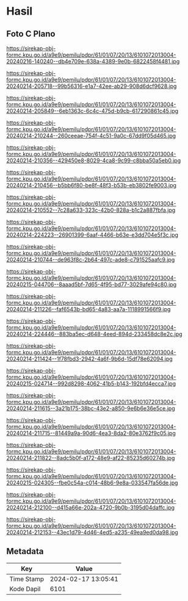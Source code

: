 # Hasil

## Foto C Plano

https://sirekap-obj-formc.kpu.go.id/a9e9/pemilu/pdpr/61/01/07/20/13/6101072013004-20240216-140240--db4e709e-638a-4389-9e0b-6822458f4481.jpg

https://sirekap-obj-formc.kpu.go.id/a9e9/pemilu/pdpr/61/01/07/20/13/6101072013004-20240214-205718--99b56316-e1a7-42ee-ab29-908d6dcf9628.jpg

https://sirekap-obj-formc.kpu.go.id/a9e9/pemilu/pdpr/61/01/07/20/13/6101072013004-20240214-205849--6eb1363c-6c4c-475d-b9cb-617290861c45.jpg

https://sirekap-obj-formc.kpu.go.id/a9e9/pemilu/pdpr/61/01/07/20/13/6101072013004-20240214-210244--260ceeae-754f-4c51-9a0c-67dd9f05d465.jpg

https://sirekap-obj-formc.kpu.go.id/a9e9/pemilu/pdpr/61/01/07/20/13/6101072013004-20240214-210356--429450e8-8029-4ca8-9c99-c8bba50a5eb0.jpg

https://sirekap-obj-formc.kpu.go.id/a9e9/pemilu/pdpr/61/01/07/20/13/6101072013004-20240214-210456--b5bb6f80-be8f-48f3-b53b-eb3802fe9003.jpg

https://sirekap-obj-formc.kpu.go.id/a9e9/pemilu/pdpr/61/01/07/20/13/6101072013004-20240214-210552--7c28a633-323c-42b0-828a-b1c2a887fbfa.jpg

https://sirekap-obj-formc.kpu.go.id/a9e9/pemilu/pdpr/61/01/07/20/13/6101072013004-20240214-224223--26901399-6aaf-4466-b63e-e3dd704e5f3c.jpg

https://sirekap-obj-formc.kpu.go.id/a9e9/pemilu/pdpr/61/01/07/20/13/6101072013004-20240214-210744--de963f8c-2b64-497c-ade8-c791525aafc9.jpg

https://sirekap-obj-formc.kpu.go.id/a9e9/pemilu/pdpr/61/01/07/20/13/6101072013004-20240215-044706--8aaad5bf-7d65-4f95-bd77-3029afe94c80.jpg

https://sirekap-obj-formc.kpu.go.id/a9e9/pemilu/pdpr/61/01/07/20/13/6101072013004-20240214-211226--faf6543b-bd65-4a83-aa7a-1118991566f9.jpg

https://sirekap-obj-formc.kpu.go.id/a9e9/pemilu/pdpr/61/01/07/20/13/6101072013004-20240214-224446--883ba5ec-d648-4eed-894d-233458dc8e2c.jpg

https://sirekap-obj-formc.kpu.go.id/a9e9/pemilu/pdpr/61/01/07/20/13/6101072013004-20240214-211424--1f78fbd3-2942-4a6f-9b6d-15df78e62094.jpg

https://sirekap-obj-formc.kpu.go.id/a9e9/pemilu/pdpr/61/01/07/20/13/6101072013004-20240215-024714--992d8298-4062-41b5-b143-192bfd4ecca7.jpg

https://sirekap-obj-formc.kpu.go.id/a9e9/pemilu/pdpr/61/01/07/20/13/6101072013004-20240214-211615--3a21b175-38bc-43e2-a850-9e6b6e36e5ce.jpg

https://sirekap-obj-formc.kpu.go.id/a9e9/pemilu/pdpr/61/01/07/20/13/6101072013004-20240214-211715--81449a9a-90d6-4ea3-8da2-80e3762f9c05.jpg

https://sirekap-obj-formc.kpu.go.id/a9e9/pemilu/pdpr/61/01/07/20/13/6101072013004-20240214-211822--8adc5b0f-a172-48e9-af22-85235d60274b.jpg

https://sirekap-obj-formc.kpu.go.id/a9e9/pemilu/pdpr/61/01/07/20/13/6101072013004-20240215-024305--fbe0c54a-c014-48b6-9e8a-033547fa56de.jpg

https://sirekap-obj-formc.kpu.go.id/a9e9/pemilu/pdpr/61/01/07/20/13/6101072013004-20240214-212100--d415a66e-202a-4720-9b0b-3195d04daffc.jpg

https://sirekap-obj-formc.kpu.go.id/a9e9/pemilu/pdpr/61/01/07/20/13/6101072013004-20240214-212153--43ec1d79-4d46-4ed5-a235-49ea9ed0da98.jpg


## Metadata

| Key        | Value               |
| ---------- | ------------------- |
| Time Stamp | 2024-02-17 13:05:41 |
| Kode Dapil | 6101                |



